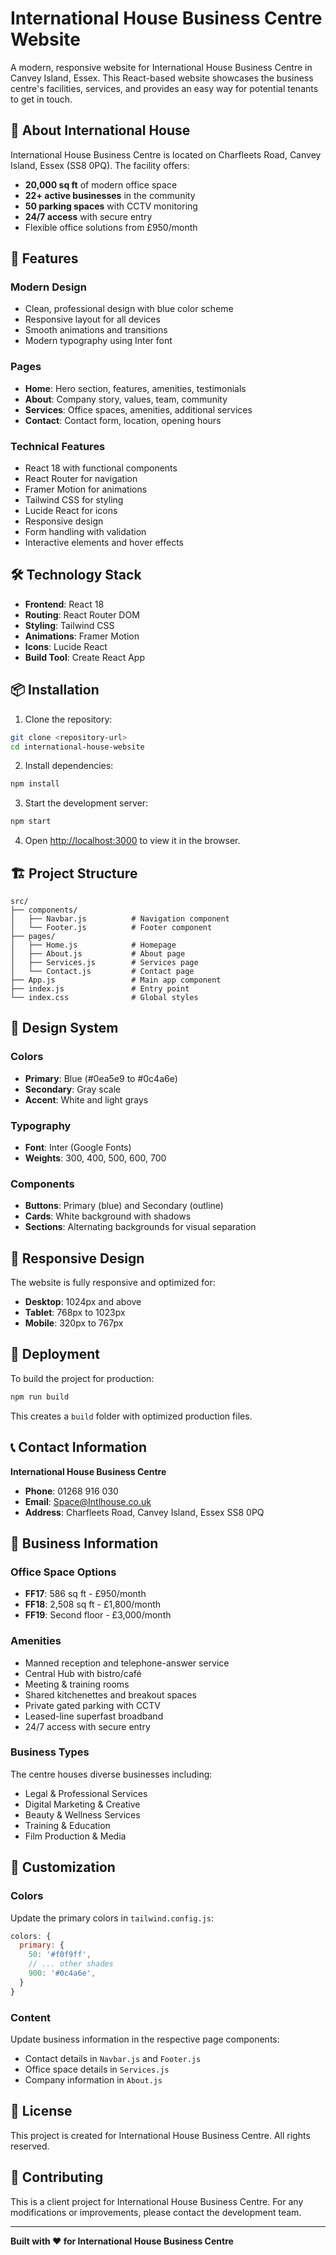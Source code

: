 # International House Business Centre Website

A modern, responsive website for International House Business Centre in Canvey Island, Essex. This React-based website showcases the business centre's facilities, services, and provides an easy way for potential tenants to get in touch.

## 🏢 About International House

International House Business Centre is located on Charfleets Road, Canvey Island, Essex (SS8 0PQ). The facility offers:

- **20,000 sq ft** of modern office space
- **22+ active businesses** in the community
- **50 parking spaces** with CCTV monitoring
- **24/7 access** with secure entry
- Flexible office solutions from £950/month

## 🚀 Features

### Modern Design
- Clean, professional design with blue color scheme
- Responsive layout for all devices
- Smooth animations and transitions
- Modern typography using Inter font

### Pages
- **Home**: Hero section, features, amenities, testimonials
- **About**: Company story, values, team, community
- **Services**: Office spaces, amenities, additional services
- **Contact**: Contact form, location, opening hours

### Technical Features
- React 18 with functional components
- React Router for navigation
- Framer Motion for animations
- Tailwind CSS for styling
- Lucide React for icons
- Responsive design
- Form handling with validation
- Interactive elements and hover effects

## 🛠️ Technology Stack

- **Frontend**: React 18
- **Routing**: React Router DOM
- **Styling**: Tailwind CSS
- **Animations**: Framer Motion
- **Icons**: Lucide React
- **Build Tool**: Create React App

## 📦 Installation

1. Clone the repository:
```bash
git clone <repository-url>
cd international-house-website
```

2. Install dependencies:
```bash
npm install
```

3. Start the development server:
```bash
npm start
```

4. Open [http://localhost:3000](http://localhost:3000) to view it in the browser.

## 🏗️ Project Structure

```
src/
├── components/
│   ├── Navbar.js          # Navigation component
│   └── Footer.js          # Footer component
├── pages/
│   ├── Home.js            # Homepage
│   ├── About.js           # About page
│   ├── Services.js        # Services page
│   └── Contact.js         # Contact page
├── App.js                 # Main app component
├── index.js               # Entry point
└── index.css              # Global styles
```

## 🎨 Design System

### Colors
- **Primary**: Blue (#0ea5e9 to #0c4a6e)
- **Secondary**: Gray scale
- **Accent**: White and light grays

### Typography
- **Font**: Inter (Google Fonts)
- **Weights**: 300, 400, 500, 600, 700

### Components
- **Buttons**: Primary (blue) and Secondary (outline)
- **Cards**: White background with shadows
- **Sections**: Alternating backgrounds for visual separation

## 📱 Responsive Design

The website is fully responsive and optimized for:
- **Desktop**: 1024px and above
- **Tablet**: 768px to 1023px
- **Mobile**: 320px to 767px

## 🚀 Deployment

To build the project for production:

```bash
npm run build
```

This creates a `build` folder with optimized production files.

## 📞 Contact Information

**International House Business Centre**
- **Phone**: 01268 916 030
- **Email**: Space@Intlhouse.co.uk
- **Address**: Charfleets Road, Canvey Island, Essex SS8 0PQ

## 🎯 Business Information

### Office Space Options
- **FF17**: 586 sq ft - £950/month
- **FF18**: 2,508 sq ft - £1,800/month
- **FF19**: Second floor - £3,000/month

### Amenities
- Manned reception and telephone-answer service
- Central Hub with bistro/café
- Meeting & training rooms
- Shared kitchenettes and breakout spaces
- Private gated parking with CCTV
- Leased-line superfast broadband
- 24/7 access with secure entry

### Business Types
The centre houses diverse businesses including:
- Legal & Professional Services
- Digital Marketing & Creative
- Beauty & Wellness Services
- Training & Education
- Film Production & Media

## 🔧 Customization

### Colors
Update the primary colors in `tailwind.config.js`:
```javascript
colors: {
  primary: {
    50: '#f0f9ff',
    // ... other shades
    900: '#0c4a6e',
  }
}
```

### Content
Update business information in the respective page components:
- Contact details in `Navbar.js` and `Footer.js`
- Office space details in `Services.js`
- Company information in `About.js`

## 📄 License

This project is created for International House Business Centre. All rights reserved.

## 🤝 Contributing

This is a client project for International House Business Centre. For any modifications or improvements, please contact the development team.

---

**Built with ❤️ for International House Business Centre** 